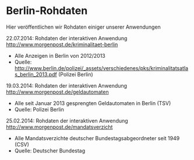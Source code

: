 # Berlin-Rohdaten

Hier veröffentlichen wir Rohdaten einiger unserer Anwendungen

22.07.2014: Rohdaten der interaktiven Anwendung http://www.morgenpost.de/kriminalitaet-berlin
* Alle Anzeigen in Berlin von 2012/2013
* Quelle: http://www.berlin.de/polizei/_assets/verschiedenes/pks/kriminalitatsatlas_berlin_2013.pdf (Polizei Berlin)


19.03.2014: Rohdaten der interaktiven Anwendung http://www.morgenpost.de/geldautomaten
* Alle seit Januar 2013 gesprengten Geldautomaten in Berlin (TSV)
* Quelle: Polizei Berlin

25.02.2014: Rohdaten der interaktiven Anwendung http://www.morgenpost.de/mandatsverzicht
* Alle Mandatsverzichte deutscher Bundestagsabgeordneter seit 1949 (CSV)
* Quelle: Deutscher Bundestag

